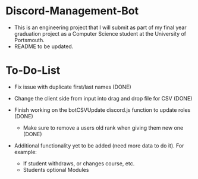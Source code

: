 # Discord-Management-Bot

- This is an engineering project that I will submit as part of my final year graduation project as a Computer Science student at the University of Portsmouth.
- README to be updated.

# To-Do-List

- Fix issue with duplicate first/last names (DONE)
- Change the client side from input into drag and drop file for CSV (DONE)
- Finish working on the botCSVUpdate discord.js function to update roles (DONE)

  - Make sure to remove a users old rank when giving them new one (DONE)

- Additional functionality yet to be added (need more data to do it). For example:
  - If student withdraws, or changes course, etc.
  - Students optional Modules
